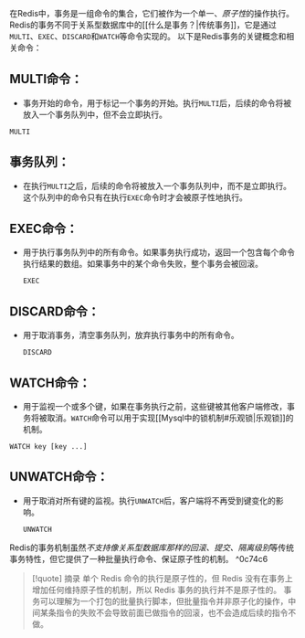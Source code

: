 在Redis中，事务是一组命令的集合，它们被作为一个单一、*原子性*的操作执行。Redis的事务不同于关系型数据库中的[[什么是事务？|传统事务]]，它是通过`MULTI`、`EXEC`、`DISCARD`和`WATCH`等命令实现的。
以下是Redis事务的关键概念和相关命令：
## MULTI命令：
- 事务开始的命令，用于标记一个事务的开始。执行`MULTI`后，后续的命令将被放入一个事务队列中，但不会立即执行。
 ```redis
 MULTI
 ```
## 事务队列：
   - 在执行`MULTI`之后，后续的命令将被放入一个事务队列中，而不是立即执行。这个队列中的命令只有在执行`EXEC`命令时才会被原子性地执行。
## EXEC命令：
   - 用于执行事务队列中的所有命令。如果事务执行成功，返回一个包含每个命令执行结果的数组。如果事务中的某个命令失败，整个事务会被回滚。
     ```redis
     EXEC
     ```
## DISCARD命令：
   - 用于取消事务，清空事务队列，放弃执行事务中的所有命令。
     ```redis
     DISCARD
     ```
## WATCH命令：
- 用于监视一个或多个键，如果在事务执行之前，这些键被其他客户端修改，事务将被取消。`WATCH`命令可以用于实现[[Mysql中的锁机制#乐观锁|乐观锁]]的机制。
 ```redis
 WATCH key [key ...]
 ```
## UNWATCH命令：
   - 用于取消对所有键的监视。执行`UNWATCH`后，客户端将不再受到键变化的影响。

     ```redis
     UNWATCH
     ```

Redis的事务机制虽然*不支持像关系型数据库那样的回滚、提交、隔离级别*等传统事务特性，但它提供了一种批量执行命令、保证原子性的机制。
^0c74c6

> [!quote] 摘录
> 单个 Redis 命令的执行是原子性的，但 Redis 没有在事务上增加任何维持原子性的机制，所以 Redis 事务的执行并不是原子性的。
事务可以理解为一个打包的批量执行脚本，但批量指令并非原子化的操作，中间某条指令的失败不会导致前面已做指令的回滚，也不会造成后续的指令不做。


